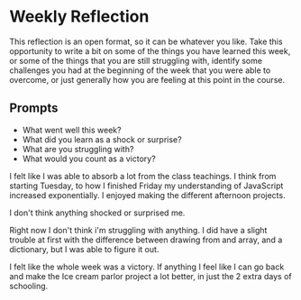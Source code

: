 # Weekly Reflection
This reflection is an open format, so it can be whatever you like. Take this opportunity to write a bit on some of the things you have learned this week, or some of the things that you are still struggling with, identify some challenges you had at the beginning of the week that you were able to overcome, or just generally how you are feeling at this point in the course.

## Prompts
- What went well this week?
- What did you learn as a shock or surprise?
- What are you struggling with?
- What would you count as a victory?

I felt like I was able to absorb a lot from the class teachings. I think from starting Tuesday, to how I finished Friday my understanding of JavaScript increased exponentially. I enjoyed making the different afternoon projects.

I don't think anything shocked or surprised me.

Right now I don't think i'm struggling with anything. I did have a slight trouble at first with the difference between drawing from and array, and a dictionary, but I was able to figure it out.

I felt like the whole week was a victory. If anything I feel like I can go back and make the Ice cream parlor project a lot better, in just the 2 extra days of schooling. 